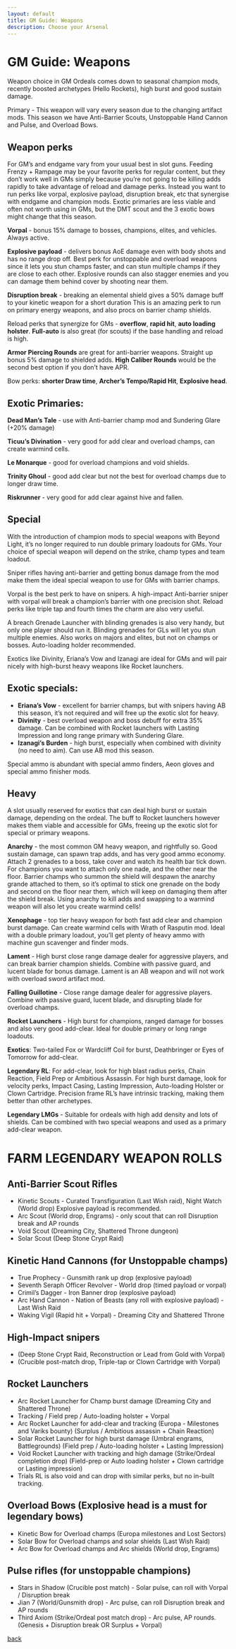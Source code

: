 ```yaml
---
layout: default
title: GM Guide: Weapons
description: Choose your Arsenal
---
```


# GM Guide: Weapons

Weapon choice in GM Ordeals comes down to seasonal champion mods, recently boosted archetypes (Hello Rockets), high burst and good sustain damage.

Primary - This weapon will vary every season due to the changing artifact mods. This season we have Anti-Barrier Scouts, Unstoppable Hand Cannon and Pulse, and Overload Bows.

## Weapon perks
For GM’s and endgame vary from your usual best in slot guns. Feeding Frenzy + Rampage may be your favorite perks for regular content, but they don’t work well in GMs simply because you’re not going to be killing adds rapidly to take advantage of reload and damage perks. Instead you want to run perks like vorpal, explosive payload, disruption break, etc that synergise with endgame and champion mods. Exotic primaries are less viable and often not worth using in GMs, but the DMT scout and the 3 exotic bows might change that this season.

**Vorpal** - bonus 15% damage to bosses, champions, elites, and vehicles. Always active.

**Explosive payload** - delivers bonus AoE damage even with body shots and has no range drop off. Best perk for unstoppable and overload weapons since it lets you stun champs faster, and can stun multiple champs if they are close to each other. Explosive rounds can also stagger enemies and you can damage them behind cover by shooting near them.

**Disruption break** - breaking an elemental shield gives a 50% damage buff to your kinetic weapon for a short duration This is an amazing perk to run on primary energy weapons, and also procs on barrier champ shields.

Reload perks that synergize for GMs - **overflow**, **rapid hit**, **auto loading holster**. **Full-auto** is also great (for scouts) if the base handling and reload is high.

**Armor Piercing Rounds** are great for anti-barrier weapons. Straight up bonus 5% damage to shielded adds. **High Caliber Rounds** would be the second best option if you don’t have APR.

Bow perks: **shorter Draw time**, **Archer’s Tempo/Rapid Hit**, **Explosive head**.

## Exotic Primaries:

**Dead Man’s Tale** - use with Anti-barrier champ mod and Sundering Glare (+20% damage)

**Ticuu’s Divination** - very good for add clear and overload champs, can create warmind cells.

**Le Monarque** - good for overload champions and void shields.

**Trinity Ghoul** - good add clear but not the best for overload champs due to longer draw time.

**Riskrunner** - very good for add clear against hive and fallen.

## Special
With the introduction of champion mods to special weapons with Beyond Light, it’s no longer required to run double primary loadouts for GMs. Your choice of special weapon will depend on the strike, champ types and team loadout.

Sniper rifles having anti-barrier and getting bonus damage from the mod make them the ideal special weapon to use for GMs with barrier champs.

Vorpal is the best perk to have on snipers. A high-impact Anti-barrier sniper with vorpal will break a champion’s barrier with one precision shot. Reload perks like triple tap and fourth times the charm are also very useful.

A breach Grenade Launcher with blinding grenades is also very handy, but only one player should run it. Blinding grenades for GLs will let you stun multiple enemies. Also works on majors and elites, but not on champs or bosses. Auto-loading holder recommended.


Exotics like Divinity, Eriana’s Vow and Izanagi are ideal for GMs and will pair nicely with high-burst heavy weapons like Rocket launchers.

## Exotic specials:


- **Eriana’s Vow** - excellent for barrier champs, but with snipers having AB this season, it’s not required and will free up the exotic slot for heavy.
- **Divinity** - best overload weapon and boss debuff for extra 35% damage. Can be combined with Rocket launchers with Lasting Impression and long range primary with Sundering Glare.
- **Izanagi’s Burden** - high burst, especially when combined with divinity (no need to aim). Can use AB mod this season.

Special ammo is abundant with special ammo finders, Aeon gloves and special ammo finisher mods.


## Heavy
A slot usually reserved for exotics that can deal high burst or sustain damage, depending on the ordeal. The buff to Rocket launchers however makes them viable and accessible for GMs, freeing up the exotic slot for special or primary weapons.


**Anarchy** - the most common GM heavy weapon, and rightfully so. Good sustain damage, can spawn trap adds, and has very good ammo economy. Attach 2 grenades to a boss, take cover and watch its health bar tick down. For champions you want to attach only one nade, and the other near the floor. Barrier champs who summon the shield will despawn the anarchy grande attached to them, so it’s optimal to stick one grenade on the body and second on the floor near them, which will keep on damaging them after the shield break. Using anarchy to kill adds and swapping to a warmind weapon will also let you create warmind cells!


**Xenophage** - top tier heavy weapon for both fast add clear and champion burst damage. Can create warmind cells with Wrath of Rasputin mod. Ideal with a double primary loadout, you’ll get plenty of heavy ammo with machine gun scavenger and finder mods.


**Lament** - High burst close range damage dealer for aggressive players, and can break barrier champion shields. Combine with passive guard, and lucent blade for bonus damage. Lament is an AB weapon and will not work with overload sword artifact mod.


**Falling Guillotine** - Close range damage dealer for aggressive players. Combine with passive guard, lucent blade, and disrupting blade for overload champs.


**Rocket Launchers** - High burst for champions, ranged damage for bosses and also very good add-clear. Ideal for double primary or long range loadouts.

**Exotics**: Two-tailed Fox or Wardcliff Coil for burst, Deathbringer or Eyes of Tomorrow for add-clear.

**Legendary RL**: For add-clear, look for high blast radius perks, Chain Reaction, Field Prep or Ambitious Assassin. For high burst damage, look for velocity perks, Impact Casing, Lasting Impression, Auto-loading Holster or Clown Cartridge.
Precision frame RL’s have intrinsic tracking, making them better than other archetypes.


**Legendary LMGs** - Suitable for ordeals with high add density and lots of shields. Can be combined with two special weapons and used as a primary add-clear weapon.





# FARM LEGENDARY WEAPON ROLLS

## Anti-Barrier Scout Rifles

- Kinetic Scouts - Curated Transfiguration (Last Wish raid), Night Watch (World drop)
Explosive payload is recommended.
- Arc Scout (World drop, Engrams) - only scout that can roll Disruption break and AP rounds
- Void Scout (Dreaming City, Shattered Throne dungeon)
- Solar Scout (Deep Stone Crypt Raid)



## Kinetic Hand Cannons (for Unstoppable champs)  

- True Prophecy - Gunsmith rank up drop (explosive payload)
- Seventh Seraph Officer Revolver - World drop (timed payload or vorpal)
- Crimil’s Dagger - Iron Banner drop (explosive payload)
- Arc Hand Cannon - Nation of Beasts (any roll with explosive payload) - Last Wish Raid
- Waking Vigil (Rapid hit + Vorpal) - Dreaming City and Shattered Throne

## High-Impact snipers

- (Deep Stone Crypt Raid, Reconstruction or Lead from Gold with Vorpal)
- (Crucible post-match drop, Triple-tap or Clown Cartridge with Vorpal)

## Rocket Launchers

- Arc Rocket Launcher for Champ burst damage (Dreaming City and Shattered Throne)
- Tracking / Field prep / Auto-loading holster + Vorpal
- Arc Rocket Launcher for add-clear and tracking (Europa - Milestones and Variks bounty)
(Surplus / Ambitious assassin + Chain Reaction)
- Solar Rocket Launcher for high burst damage (Umbral engrams, Battlegrounds)
(Field prep / Auto-loading holster + Lasting Impression)
- Void Rocket Launcher with tracking and high damage (Strike/Ordeal completion drop)
(Field-prep or Auto loading holster + Clown cartridge or Lasting impression)
- Trials RL is also void and can drop with similar perks, but no in-built tracking.


## Overload Bows (Explosive head is a must for legendary bows)
- Kinetic Bow for Overload champs (Europa milestones and Lost Sectors)
- Solar Bow for Overload champs and solar shields (Last Wish Raid)
- Arc Bow for Overload champs and Arc shields (World drop, Engrams)



## Pulse rifles (for unstoppable champions)

- Stars in Shadow (Crucible post match) - Solar pulse, can roll with Vorpal / Disruption break
- Jian 7 (World/Gunsmith drop) - Arc pulse, can roll Disruption break and AP rounds
- Third Axiom (Strike/Ordeal post match drop) - Arc pulse, AP rounds.
(Genesis + Disruption break OR Surplus + Vorpal)


[back](./)
